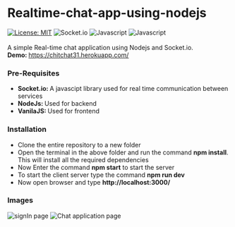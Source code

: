 # Realtime-chat-app-using-nodejs
[![License: MIT](https://img.shields.io/badge/License-MIT-blue.svg)](https://opensource.org/licenses/MIT)
![Socket.io](https://img.shields.io/badge/Socket.io-v3.0.1-green.svg)
![Javascript](https://img.shields.io/badge/NodeJs-v12.15.0-yellow.svg)
![Javascript](https://img.shields.io/badge/ReactJs-v17.0.1-orange.svg)
<br>
<br>
A simple Real-time chat application using Nodejs and Socket.io. <br>
<b>Demo: </b> https://chitchat31.herokuapp.com/
<br>
<h3>Pre-Requisites</h3>
<ul>
<li><b>Socket.io: </b>A javascipt library used for real time communication between services</li>
<li><b>NodeJs: </b>Used for backend</li>
<li><b>VanilaJS: </b>Used for frontend</li>
</ul>

<h3>Installation</h3>
<ul>
<li>Clone the entire repository to a new folder</li>
<li>Open the terminal in the above folder and run the command <b>npm install</b>. This will install all the required dependencies</li>
<li>Now Enter the command <b>npm start</b> to start the server</li>
<li>To start the client server type the command <b>npm run dev</b></li>
<li>Now open browser and type <b>http://localhost:3000/</b></li>
</ul>

<h3>Images</h3>
<img src = "https://user-images.githubusercontent.com/75834360/163702096-4434a54a-7d1f-41a4-94da-d8eb06375786.png" alt = "signIn page">
<img src = "https://user-images.githubusercontent.com/75834360/163701974-2400cd6d-b661-4d0d-a535-7f1d9bb1d1c6.png" alt = "Chat application page">

